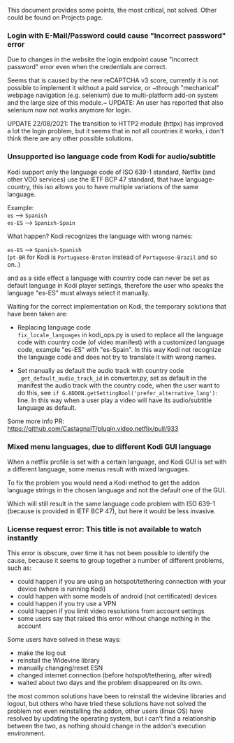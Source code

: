 This document provides some points, the most critical, not solved. Other could be found on Projects page.

### Login with E-Mail/Password could cause "Incorrect password" error

Due to changes in the website the login endpoint cause "Incorrect password" error even when the credentials are correct.

Seems that is caused by the new reCAPTCHA v3 score, currently it is not possible to implement it without a paid service,
or ~through "mechanical" webpage navigation (e.g. selenium) due to multi-platform add-on system and the large size of this module.~
UPDATE: An user has reported that also selenium now not works anymore for login.

UPDATE 22/08/2021:
The transition to HTTP2 module (httpx) has improved a lot the login problem, but it seems that in not all countries it works, i don't think there are any other possible solutions.

### Unsupported iso language code from Kodi for audio/subtitle

Kodi support only the language code of ISO 639-1 standard,
Netflix (and other VOD services) use the IETF BCP 47 standard, that have language-country,
this iso allows you to have multiple variations of the same language.

Example:<br/>
`es` --> `Spanish`<br/>
`es-ES` --> `Spanish-Spain`

What happen? Kodi recognizes the language with wrong names:

`es-ES` --> `Spanish-Spanish`<br/>
(`pt-BR` for Kodi is `Portuguese-Breton` instead of `Portuguese-Brazil` and so on..)

and as a side effect a language with country code can never be set as default language in Kodi player settings,
therefore the user who speaks the language "es-ES" must always select it manually.

Waiting for the correct implementation on Kodi, the temporary solutions that have been taken are:

- Replacing language code<br/>
`fix_locale_languages` in kodi_ops.py is used to replace all the language code with country code (of video manifest) with a customized language code, example "es-ES" with "es-Spain". In this way Kodi not recognize the language code and does not try to translate it with wrong names.

- Set manually as default the audio track with country code<br/>
`_get_default_audio_track_id` in converter.py, set as default in the manifest the audio track with the country code, when the user want to do this, see `if G.ADDON.getSettingBool('prefer_alternative_lang'):` line. In this way when a user play a video will have its audio/subtitle language as default.

Some more info PR: https://github.com/CastagnaIT/plugin.video.netflix/pull/933

### Mixed menu languages, due to different Kodi GUI language

When a netflix profile is set with a certain language, and Kodi GUI is set with a different language, some menus result with mixed languages.

To fix the problem you would need a Kodi method to get the addon language strings in the chosen language and not the default one of the GUI.

Which will still result in the same language code problem with ISO 639-1 (because is provided in IETF BCP 47),
but here it would be less invasive.

### License request error: This title is not available to watch instantly

This error is obscure, over time it has not been possible to identify the cause, because it seems to group together a number of different problems, such as:

- could happen if you are using an hotspot/tethering connection with your device (where is running Kodi)
- could happen with some models of android (not certificated) devices
- could happen if you try use a VPN
- could happen if you limit video resolutions from account settings
- some users say that raised this error without change nothing in the account

Some users have solved in these ways:
- make the log out
- reinstall the Widevine library
- manually changing/reset ESN
- changed internet connection (before hotspot/tethering, after wired)
- waited about two days and the problem disappeared on its own.

the most common solutions have been to reinstall the widevine libraries and logout,
but others who have tried these solutions have not solved the problem not even reinstalling the addon,
other users (linux OS) have resolved by updating the operating system, but i can't find a relationship between the two, as nothing should change in the addon's execution environment.